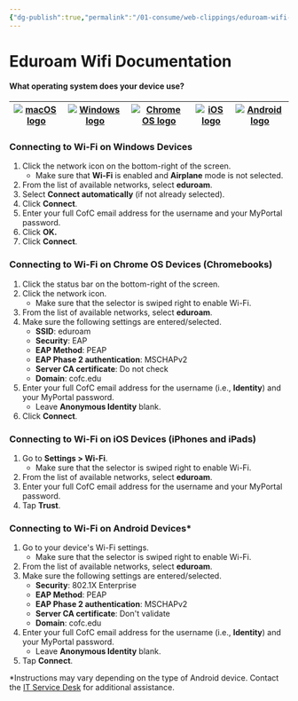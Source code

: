 ```yaml
---
{"dg-publish":true,"permalink":"/01-consume/web-clippings/eduroam-wifi-documentation/","title":"LibGuides: Printing, Copying, Scanning, & Wi-Fi in Addlestone: Wi-Fi"}
---
```


# Eduroam Wifi Documentation


#### What operating system does your device use?

| [![macOS logo](https://libapps.s3.amazonaws.com/accounts/179303/images/Logo_macOS.png)](https://libguides.charleston.edu/printing/wi-fi#s-lg-box-wrapper-34006102) | [![Windows logo](https://libapps.s3.amazonaws.com/accounts/179303/images/Logo_Windows.png)](https://libguides.charleston.edu/printing/wi-fi#s-lg-box-wrapper-34006175) | [![Chrome OS logo](https://libapps.s3.amazonaws.com/accounts/179303/images/Logo_Chrome_OS.png)](https://libguides.charleston.edu/printing/wi-fi#s-lg-box-wrapper-34006178) | [![iOS logo](https://libapps.s3.amazonaws.com/accounts/179303/images/Logo_iOS.png)](https://libguides.charleston.edu/printing/wi-fi#s-lg-box-wrapper-34006165) | [![Android logo](https://libapps.s3.amazonaws.com/accounts/179303/images/Logo_Android.png)](https://libguides.charleston.edu/printing/wi-fi#s-lg-box-wrapper-34006171) |
| --- | --- | --- | --- | --- |

### Connecting to Wi-Fi on Windows Devices

1. Click the network icon on the bottom-right of the screen.
	- Make sure that **Wi-Fi** is enabled and **Airplane** mode is not selected.
2. From the list of available networks, select **eduroam**.
3. Select **Connect automatically** (if not already selected).
4. Click **Connect**.
5. Enter your full CofC email address for the username and your MyPortal password.
6. Click **OK.**
7. Click **Connect**.

### Connecting to Wi-Fi on Chrome OS Devices (Chromebooks)

1. Click the status bar on the bottom-right of the screen.
2. Click the network icon.
	- Make sure that the selector is swiped right to enable Wi-Fi.
3. From the list of available networks, select **eduroam**.
4. Make sure the following settings are entered/selected.
	- **SSID**: eduroam
	- **Security**: EAP
	- **EAP Method**: PEAP
	- **EAP Phase 2 authentication**: MSCHAPv2
	- **Server CA certificate**: Do not check
	- **Domain**: cofc.edu
5. Enter your full CofC email address for the username (i.e., **Identity**) and your MyPortal password.
	- Leave **Anonymous Identity** blank.
6. Click **Connect**.

### Connecting to Wi-Fi on iOS Devices (iPhones and iPads)

1. Go to **Settings > Wi-Fi**.
	- Make sure that the selector is swiped right to enable Wi-Fi.
2. From the list of available networks, select **eduroam**.
3. Enter your full CofC email address for the username and your MyPortal password.
4. Tap **Trust**.

### Connecting to Wi-Fi on Android Devices\*

1. Go to your device's Wi-Fi settings.
	- Make sure that the selector is swiped right to enable Wi-Fi.
2. From the list of available networks, select **eduroam**.
3. Make sure the following settings are entered/selected.
	- **Security**: 802.1X Enterprise
	- **EAP Method**: PEAP
	- **EAP Phase 2 authentication**: MSCHAPv2
	- **Server CA certificate**: Don't validate
	- **Domain**: cofc.edu
4. Enter your full CofC email address for the username (i.e., **Identity**) and your MyPortal password.
	- Leave **Anonymous Identity** blank.
5. Tap **Connect**.

\*Instructions may vary depending on the type of Android device. Contact the [IT Service Desk](https://help.charleston.edu/) for additional assistance.

